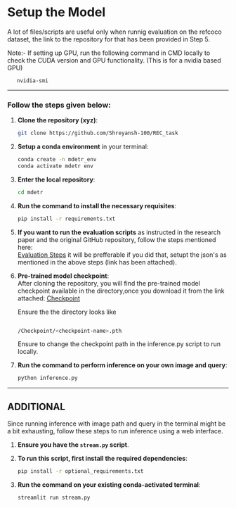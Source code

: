 # Setup the Model
A lot of files/scripts are useful only when runnig evaluation on the refcoco dataset, the link to the repository for that has been provided in Step 5.

Note:- If setting up GPU, run the following command in CMD locally to check the CUDA version and GPU functionality. (This is for a nvidia based GPU)
   ```
      nvidia-smi    
   ``` 
---
### Follow the steps given below:

1. **Clone the repository (xyz)**:
   ```bash
   git clone https://github.com/Shreyansh-100/REC_task
   ```

2. **Setup a conda environment** in your terminal:
   ```bash
   conda create -n mdetr_env
   conda activate mdetr env
   ```

3. **Enter the local repository**:
   ```bash
   cd mdetr
   ```

4. **Run the command to install the necessary requisites**:
   ```bash
   pip install -r requirements.txt
   ```

5. **If you want to run the evaluation scripts** as instructed in the research paper and the original GitHub repository, follow the steps mentioned here:  
   [Evaluation Steps](https://github.com/ashkamath/mdetr/blob/main/.github/refexp.md) it will be prefferable if you did that, setupt the json's as mentioned in the above steps (link has been attached).

6. **Pre-trained model checkpoint**:  
   After cloning the repository, you will find the pre-trained model checkpoint available in the directory,once you download it from the link attached: [Checkpoint](https://zenodo.org/record/4721981/files/refcoco_resnet101_checkpoint.pth?download=1)
   
   Ensure the the directory looks like
   ```bash

   /Checkpoint/<checkpoint-name>.pth
   ```

   Ensure to change the checkpoint path in the inference.py script to run locally.
   

7. **Run the command to perform inference on your own image and query**:
   ```bash
   python inference.py
   ```

---

## ADDITIONAL

Since running inference with image path and query in the terminal might be a bit exhausting, follow these steps to run inference using a web interface.

1. **Ensure you have the `stream.py` script**.

2. **To run this script, first install the required dependencies**:
   ```bash
   pip install -r optional_requirements.txt
   ```

3. **Run the command on your existing conda-activated terminal**:
   ```bash
   streamlit run stream.py
   ```

